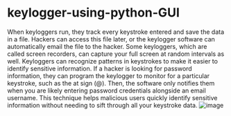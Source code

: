 # keylogger-using-python-GUI
When keyloggers run, they track every keystroke entered and save the data in a file. Hackers can access this file later, or the keylogger software can automatically email the file to the hacker. Some keyloggers, which are called screen recorders, can capture your full screen at random intervals as well.
Keyloggers can recognize patterns in keystrokes to make it easier to identify sensitive information. If a hacker is looking for password information, they can program the keylogger to monitor for a particular keystroke, such as the at sign (@). Then, the software only notifies them when you are likely entering password credentials alongside an email username. This technique helps malicious users quickly identify sensitive information without needing to sift through all your keystroke data.
![image](https://github.com/kahini18/keylogger-using-python-GUI/assets/139942238/8fb057dd-ca74-40e4-9ee4-622be6df67fc)
